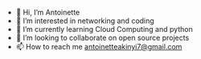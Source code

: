 - 👋 Hi, I’m Antoinette
- 👀 I’m interested in networking and coding
- 🌱 I’m currently learning Cloud Computing and python 
- 💞️ I’m looking to collaborate on open source projects
- 📫 How to reach me antoinetteakinyi7@gmail.com

<!---
Kisha-net/Kisha-net is a ✨ special ✨ repository because its `README.md` (this file) appears on your GitHub profile.
You can click the Preview link 
to take a look at your changes.
--->
